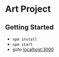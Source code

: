 # Art Project

## Getting Started

- `npm install`
- `npm start`
- goto [localhost:3000](http://localhost:3000)